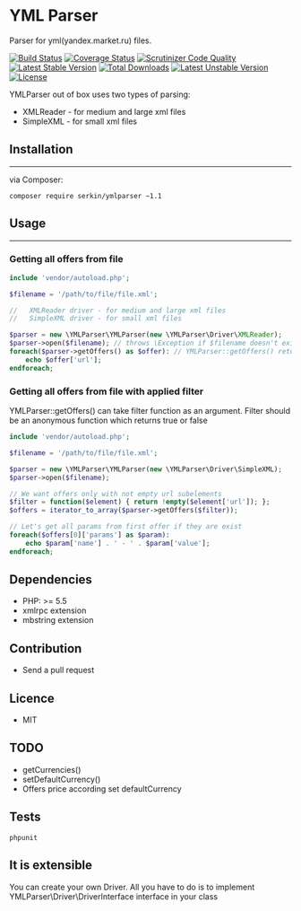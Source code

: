 # YML Parser
Parser for yml(yandex.market.ru) files.

[![Build Status](https://img.shields.io/travis/serkin/ymlparser.svg?style=flat-square)](https://travis-ci.org/serkin/parser)
[![Coverage Status](https://img.shields.io/coveralls/serkin/ymlparser/master.svg?style=flat-square)](https://coveralls.io/r/serkin/ymlparser?branch=master)
[![Scrutinizer Code Quality](https://img.shields.io/scrutinizer/g/serkin/ymlparser.svg?style=flat-square)](https://scrutinizer-ci.com/g/serkin/ymlparser/?branch=master)
[![Latest Stable Version](https://poser.pugx.org/serkin/ymlparser/v/stable)](https://packagist.org/packages/serkin/ymlparser)
[![Total Downloads](https://poser.pugx.org/serkin/ymlparser/downloads)](https://packagist.org/packages/serkin/ymlparser)
[![Latest Unstable Version](https://poser.pugx.org/serkin/ymlparser/v/unstable)](https://packagist.org/packages/serkin/ymlparser)
[![License](https://poser.pugx.org/serkin/ymlparser/license)](https://packagist.org/packages/serkin/ymlparser)

YMLParser out of box uses two types of parsing:
* XMLReader - for medium and large xml files
* SimpleXML - for small xml files



## Installation
---
via Composer:

```
composer require serkin/ymlparser ~1.1
```

## Usage
---
### Getting all offers from file

```php
include 'vendor/autoload.php';

$filename = '/path/to/file/file.xml';

//   XMLReader driver - for medium and large xml files
//   SimpleXML driver - for small xml files

$parser = new \YMLParser\YMLParser(new \YMLParser\Driver\XMLReader);
$parser->open($filename); // throws \Exception if $filename doesn't exist or empty
foreach($parser->getOffers() as $offer): // YMLParser::getOffers() returns \Generator
    echo $offer['url'];
endforeach;
```
### Getting all offers from file with applied filter
YMLParser::getOffers() can take filter function as an argument. Filter should be an anonymous function which returns true or false
```php
include 'vendor/autoload.php';

$filename = '/path/to/file/file.xml';

$parser = new \YMLParser\YMLParser(new \YMLParser\Driver\SimpleXML);
$parser->open($filename);

// We want offers only with not empty url subelements
$filter = function($element) { return !empty($element['url']); }; 
$offers = iterator_to_array($parser->getOffers($filter));

// Let's get all params from first offer if they are exist
foreach($offers[0]['params'] as $param):
	echo $param['name'] . ' - ' . $param['value'];
endforeach;

```

## Dependencies
* PHP: >= 5.5
* xmlrpc extension
* mbstring extension

## Contribution
* Send a pull request

## Licence
* MIT

## TODO
* getCurrencies()
* setDefaultCurrency()
* Offers price according set defaultCurrency

## Tests
```
phpunit
```

## It is extensible
You can create your own Driver. All you have to do is to implement YMLParser\Driver\DriverInterface interface in your class

